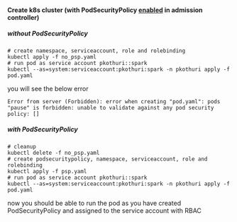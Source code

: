 #### Create k8s cluster (with PodSecurityPolicy [enabled](https://kubernetes.io/docs/concepts/policy/pod-security-policy/#enabling-pod-security-policies) in admission controller)

##### without PodSecurityPolicy

```
# create namespace, serviceaccount, role and rolebinding
kubectl apply -f no_psp.yaml
# run pod as service account pkothuri::spark
kubectl --as=system:serviceaccount:pkothuri:spark -n pkothuri apply -f pod.yaml
```
you will see the below error
```
Error from server (Forbidden): error when creating "pod.yaml": pods "pause" is forbidden: unable to validate against any pod security policy: []
```

##### with PodSecurityPolicy

```
# cleanup
kubectl delete -f no_psp.yaml
# create podsecuritypolicy, namespace, serviceaccount, role and rolebinding
kubectl apply -f psp.yaml
# run pod as service account pkothuri::spark
kubectl --as=system:serviceaccount:pkothuri:spark -n pkothuri apply -f pod.yaml
```
now you should be able to run the pod as you have created PodSecurityPolicy and assigned to the service account with RBAC
